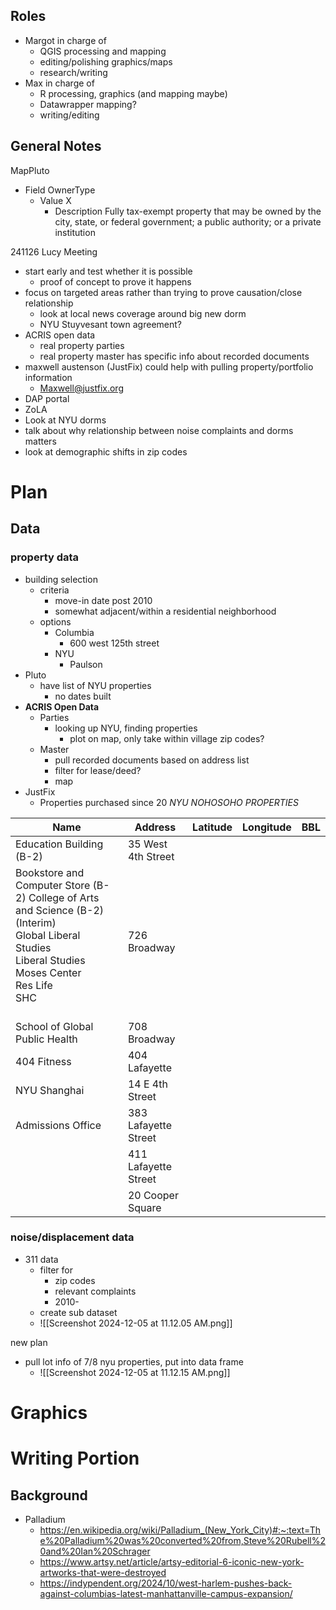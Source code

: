## Roles
- Margot in charge of
	- QGIS processing and mapping
	- editing/polishing graphics/maps
	- research/writing
- Max in charge of
	- R processing, graphics (and mapping maybe)
	- Datawrapper mapping?
	- writing/editing
## General Notes

MapPluto

- Field OwnerType
	- Value X
		- Description Fully tax-exempt property that may be owned by the city, state, or federal government; a public authority; or a private institution

241126 Lucy Meeting
- start early and test whether it is possible
	- proof of concept to prove it happens
- focus on targeted areas rather than trying to prove causation/close relationship
	- look at local news coverage around big new dorm
	- NYU Stuyvesant town agreement?
- ACRIS open data
	- real property parties
	- real property master has specific info about recorded documents
- maxwell austenson (JustFix) could help with pulling property/portfolio information
	- Maxwell@justfix.org
- DAP portal
- ZoLA
- Look at NYU dorms
- talk about why relationship between noise complaints and dorms matters
- look at demographic shifts in zip codes

# Plan

## Data
### property data
- building selection
	- criteria
		- move-in date post 2010
		- somewhat adjacent/within a residential neighborhood
	- options
		- Columbia
			- 600 west 125th street
		- NYU
			- Paulson
- Pluto
	- have list of NYU properties
		- no dates built
- **ACRIS Open Data**
	- Parties
		- looking up NYU, finding properties
			- plot on map, only take within village zip codes?
	- Master
		- pull recorded documents based on address list
		- filter for lease/deed?
		- map
- JustFix
	- Properties purchased since 20
*NYU NOHOSOHO PROPERTIES*

| Name                                                                                                                                                                    | Address              | Latitude | Longitude | BBL |
| ----------------------------------------------------------------------------------------------------------------------------------------------------------------------- | -------------------- | -------- | --------- | --- |
| Education Building (B-2)                                                                                                                                                | 35 West 4th Street   |          |           |     |
| Bookstore and Computer Store (B-2)  College of Arts and Science (B-2) (Interim)<br>Global Liberal Studies<br>Liberal Studies<br>Moses Center<br>Res Life<br>SHC<br><br> | 726 Broadway         |          |           |     |
| School of Global Public Health                                                                                                                                          | 708 Broadway         |          |           |     |
| 404 Fitness                                                                                                                                                             | 404 Lafayette        |          |           |     |
| NYU Shanghai                                                                                                                                                            | 14 E 4th Street      |          |           |     |
| Admissions Office                                                                                                                                                       | 383 Lafayette Street |          |           |     |
|                                                                                                                                                                         | 411 Lafayette Street |          |           |     |
|                                                                                                                                                                         | 20 Cooper Square     |          |           |     |
 
### noise/displacement data
- 311 data
	- filter for 
		- zip codes
		- relevant complaints
		- 2010-
	- create sub dataset
	- ![[Screenshot 2024-12-05 at 11.12.05 AM.png]]

new plan
- pull lot info of 7/8 nyu properties, put into data frame
	- ![[Screenshot 2024-12-05 at 11.12.15 AM.png]]

# Graphics

# Writing Portion
## Background
- Palladium 
	- https://en.wikipedia.org/wiki/Palladium_(New_York_City)#:~:text=The%20Palladium%20was%20converted%20from,Steve%20Rubell%20and%20Ian%20Schrager
	- https://www.artsy.net/article/artsy-editorial-6-iconic-new-york-artworks-that-were-destroyed
	- https://indypendent.org/2024/10/west-harlem-pushes-back-against-columbias-latest-manhattanville-campus-expansion/


